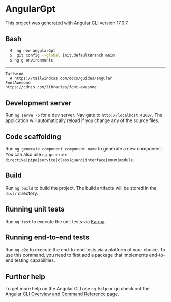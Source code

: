 # AngularGpt

This project was generated with [Angular CLI](https://github.com/angular/angular-cli) version 17.0.7.

## Bash
```bash
  4  ng new angularGpt
  5  git config --global init.defaultBranch main
  $ ng g environments
```

---

```
Tailwind
  # https://tailwindcss.com/docs/guides/angular
FontAwesome
https://cdnjs.com/libraries/font-awesome

```

## Development server

Run `ng serve -o` for a dev server. Navigate to `http://localhost:4200/`. The application will automatically reload if you change any of the source files.

## Code scaffolding

Run `ng generate component component-name` to generate a new component. You can also use `ng generate directive|pipe|service|class|guard|interface|enum|module`.

## Build

Run `ng build` to build the project. The build artifacts will be stored in the `dist/` directory.

## Running unit tests

Run `ng test` to execute the unit tests via [Karma](https://karma-runner.github.io).

## Running end-to-end tests

Run `ng e2e` to execute the end-to-end tests via a platform of your choice. To use this command, you need to first add a package that implements end-to-end testing capabilities.

## Further help

To get more help on the Angular CLI use `ng help` or go check out the [Angular CLI Overview and Command Reference](https://angular.io/cli) page.
